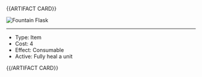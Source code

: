 <!-- ======================================

How to Contribute: https://ggs.wiki/r/howto

Artifact-specific info: https://github.com/GGS-ORG/artifact/blob/master/README.md

====================================== -->


{{ARTIFACT CARD}}

<!-- Card image goes here. -->

![Fountain Flask](https://i.imgur.com/O0lKJNa.jpg)

---

<!-- Card description goes here. -->

* Type: Item
* Cost: 4
* Effect: Consumable
* Active: Fully heal a unit



{{/ARTIFACT CARD}}
